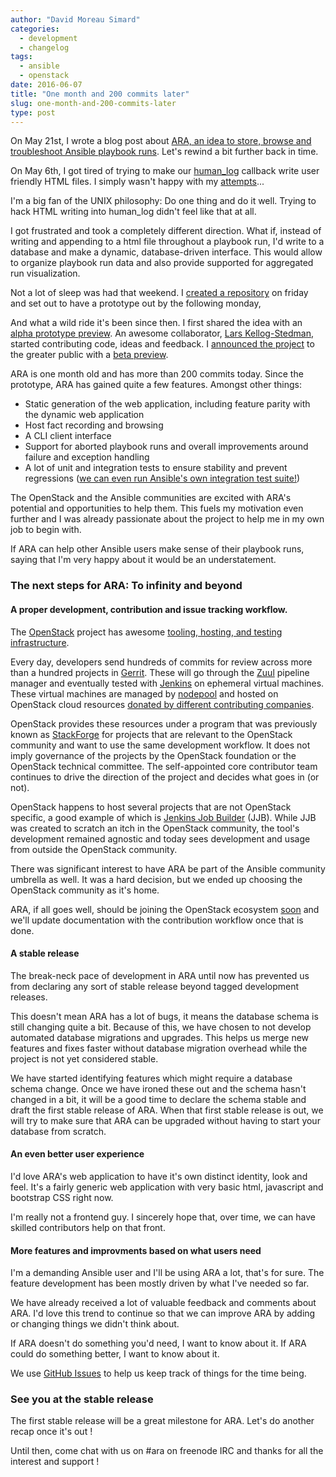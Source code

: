 ```yaml
---
author: "David Moreau Simard"
categories:
  - development
  - changelog
tags:
  - ansible
  - openstack
date: 2016-06-07
title: "One month and 200 commits later"
slug: one-month-and-200-commits-later
type: post
---
```


On May 21st, I wrote a blog post about [ARA, an idea to store, browse and troubleshoot Ansible playbook runs](https://dmsimard.com/2016/05/21/ara-an-idea-to-store-browse-and-troubleshoot-ansible-playbook-runs/).
Let's rewind a bit further back in time.

On May 6th, I got tired of trying to make our [human_log](https://github.com/rdo-infra/weirdo/blob/master/playbooks/library/human_log.py) callback write user friendly HTML files.
I simply wasn't happy with my [attempts](https://review.gerrithub.io/#/q/topic:human_log_html)...

I'm a big fan of the UNIX philosophy: Do one thing and do it well.
Trying to hack HTML writing into human_log didn't feel like that at all.

I got frustrated and took a completely different direction.
What if, instead of writing and appending to a html file throughout a playbook run, I'd write to a database and make a dynamic, database-driven interface.
This would allow to organize playbook run data and also provide supported for aggregated run visualization.

Not a lot of sleep was had that weekend. I [created a repository](https://github.com/dmsimard/ara/commit/ad09488bc291e6006f79110f903be962ab0d0a39) on friday and set out to have a prototype out by the following monday,

And what a wild ride it's been since then.
I first shared the idea with an [alpha prototype preview](https://www.youtube.com/watch?v=K3jTqgm2YuY).
An awesome collaborator, [Lars Kellog-Stedman](http://blog.oddbit.com/), started contributing code, ideas and feedback.
I [announced the project](https://dmsimard.com/2016/05/21/ara-an-idea-to-store-browse-and-troubleshoot-ansible-playbook-runs/) to the greater public with a [beta preview](https://www.youtube.com/watch?v=k3qtgSFzAHI).

ARA is one month old and has more than 200 commits today. Since the prototype, ARA has gained quite a few features. Amongst other things:

- Static generation of the web application, including feature parity with the dynamic web application
- Host fact recording and browsing
- A CLI client interface
- Support for aborted playbook runs and overall improvements around failure and exception handling
- A lot of unit and integration tests to ensure stability and prevent regressions ([we can even run Ansible's own integration test suite!](https://github.com/dmsimard/ara/commit/c1883013e8352eef68420e9136964547eb6a2e0c))

The OpenStack and the Ansible communities are excited with ARA's potential and opportunities to help them.
This fuels my motivation even further and I was already passionate about the project to help me in my own job to begin with.

If ARA can help other Ansible users make sense of their playbook runs, saying that I'm very happy about it would be an understatement.

### The next steps for ARA: To infinity and beyond
#### A proper development, contribution and issue tracking workflow.
The [OpenStack](http://www.openstack.org/) project has awesome [tooling, hosting, and testing infrastructure](http://docs.openstack.org/infra/system-config/).

Every day, developers send hundreds of commits for review across more than a hundred projects in [Gerrit](https://review.openstack.org/#/).
These will go through the [Zuul](https://github.com/openstack-infra/zuul) pipeline manager and eventually tested with [Jenkins](https://jenkins.io/) on ephemeral virtual machines. These virtual machines are managed by
[nodepool](http://docs.openstack.org/infra/system-config/nodepool.html) and hosted on OpenStack cloud resources [donated by different contributing companies](http://docs.openstack.org/infra/system-config/contribute-cloud.html).

OpenStack provides these resources under a program that was previously known as [StackForge](http://docs.openstack.org/infra/system-config/stackforge.html) for projects that are relevant to the OpenStack community and want to use the same development workflow.
It does not imply governance of the projects by the OpenStack foundation or the
OpenStack technical committee. The self-appointed core contributor
team continues to drive the direction of the project and decides what goes in (or
not).

OpenStack happens to host several projects that are not OpenStack
specific, a good example of which is [Jenkins Job Builder](https://github.com/openstack-infra/jenkins-job-builder) (JJB).
While JJB was created to scratch an itch in the OpenStack community, the
tool's development remained agnostic and today sees development and
usage from outside the OpenStack community.

There was significant interest to have ARA be part of the Ansible community umbrella as well.
It was a hard decision, but we ended up choosing the OpenStack community as it's home.

ARA, if all goes well, should be joining the OpenStack ecosystem [soon](https://review.openstack.org/#/c/321226/) and we'll update documentation with the contribution workflow once that is done.

#### A stable release
The break-neck pace of development in ARA until now has prevented us from declaring any sort of stable release beyond tagged development releases.

This doesn't mean ARA has a lot of bugs, it means the database schema is still changing quite a bit. Because of this, we have chosen to not develop automated database migrations and upgrades.
This helps us merge new features and fixes faster without database migration overhead while the project is not yet considered stable.

We have started identifying features which might require a database schema change.
Once we have ironed these out and the schema hasn't changed in a bit, it will be a good time to declare the schema stable and draft the first stable release of ARA.
When that first stable release is out, we will try to make sure that ARA can be upgraded without having to start your database from scratch.

#### An even better user experience
I'd love ARA's web application to have it's own distinct identity, look and feel. It's a fairly generic web application with very basic html, javascript and bootstrap CSS right now.

I'm really not a frontend guy. I sincerely hope that, over time, we can have skilled contributors help on that front.

#### More features and improvments based on what users need
I'm a demanding Ansible user and I'll be using ARA a lot, that's for sure.
The feature development has been mostly driven by what I've needed so far.

We have already received a lot of valuable feedback and comments about ARA.
I'd love this trend to continue so that we can improve ARA by adding or changing things we didn't think about.

If ARA doesn't do something you'd need, I want to know about it.
If ARA could do something better, I want to know about it.

We use [GitHub Issues](https://github.com/dmsimard/ara/issues) to help us keep track of things for the time being.

### See you at the stable release
The first stable release will be a great milestone for ARA. Let's do another recap once it's out !

Until then, come chat with us on #ara on freenode IRC and thanks for all the interest and support !
